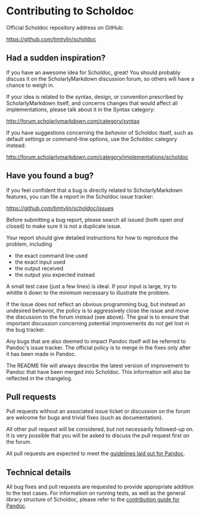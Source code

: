 Contributing to Scholdoc
========================

Official Scholdoc repository address on GitHub:

https://github.com/timtylin/scholdoc

Had a sudden inspiration?
-------------------------

If you have an awesome idea for Scholdoc, great! You should probably discuss it on the ScholarlyMarkdown discussion forum, so others will have a chance to weigh in.

If your idea is related to the syntax, design, or convention prescribed by ScholarlyMarkdown itself, and concerns changes that would affect all implementations, please talk about it in the Syntax category:

http://forum.scholarlymarkdown.com/category/syntax

If you have suggestions concerning the *behavior* of Scholdoc itself, such as default settings or command-line options, use the Scholdoc category instead:

http://forum.scholarlymarkdown.com/category/implementations/scholdoc


Have you found a bug?
---------------------

If you feel confident that a bug is directly related to ScholarlyMarkdown features, you can file a report in the Scholdoc issue tracker:

https://github.com/timtylin/scholdoc/issues
 
Before submitting a bug report, please search all issued (both open *and* closed) to make sure it is not a duplicate issue.

Your report should give detailed instructions for how to reproduce the problem,
including

  * the exact command line used
  * the exact input used
  * the output received
  * the output you expected instead

A small test case (just a few lines) is ideal.  If your input is large,
try to whittle it down to the minimum necessary to illustrate the problem.

If the issue does not reflect an obvious programming bug, but instead an
undesired behavior, the policy is to aggressively close the issue and move the
discussion to the forum instead (see above). The goal is to ensure that
important discussion concerning potential improvements do not get lost in the
bug tracker.

Any bugs that are also deemed to impact Pandoc itself will be referred to
Pandoc's issue tracker. The official policy is to merge in the fixes only after
it has been made in Pandoc.

The README file will always describe the latest version of improvement to Pandoc
that have been merged into Scholdoc. This information will also be reflected in the changelog.

Pull requests
-------------

Pull requests without an associated issue ticket or discussion on the forum are welcome for bugs and trivial fixes (such as documentation).

All other pull request will be considered, but not necessarily followed-up on. It is very possible that you will be asked to discuss the pull request first on the forum.

All pull requests are expected to meet the [guidelines laid out for Pandoc][pandoc-pr-guidelines].

Technical details
-----------------

All bug fixes and pull requests are requested to provide appropriate addition to the test cases. For information on running tests, as well as the general library structure of Scholdoc, please refer to the [contribution guide for Pandoc][pandoc-contrib-tech].


[pandoc-pr-guidelines]: http://johnmacfarlane.net/pandoc/CONTRIBUTING.html#patches-and-pull-requests
[pandoc-contrib-tech]: http://johnmacfarlane.net/pandoc/CONTRIBUTING.html#tests

